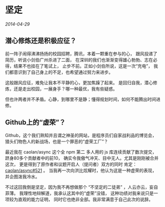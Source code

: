 # 坚定

*2014-04-29*

## 潜心修炼还是积极应征？

前一阵子闹得沸沸扬扬的校园招聘，腾讯，本着一颗重在参与的心，
跟风投递了简历，听说小剑伯广州杀进了二面，
在深圳的我们也渐渐变得雄心勃勃、志在必得，结果不也挂在了笔试上，
止步不前。正如小剑伯所说，这是一次“充电”，
我们都意识到了自己身上的不足，也希望通过努力来进步。

这般跟风应征，难免让我本不平静的心，更加焦躁了起来。
是回归自我，潜心修炼，还是走出校园，一展身手？哪一种最优，我有些疑惑。

但也许两者并不矛盾。心静，到哪里不是静；懂得规划时间，如何不能腾出时间进修。

## Github上的“虚荣”？

Github，这个我们熟知并且谓之神圣的网站，是程序员们自家战利品的博览会，
猎头们物色人的新战场，也是一个罪恶的“虚荣工厂”？

最近我在 caolan/async 这个全 npm 第二
多人用的 js 库连续贡献了数次提交，跻身80多个贡献者中的前10，
确实令我傲气冲天、目中无人。尤其是刚刚被合并这次，
更是得到了原作者和议题开启人（提问者）双方的同时
肯定： [caolan/async#521](https://github.com/caolan/async/issues/521) 。
当我再一次向洪比炫耀时，他认为这是一种虚荣的表现，并企图泼我冷水。

不过这回我倒是坚定，因为我不再想做那个 “不坚定的二徒弟” ，人云亦云，妄自菲薄。
我理性地辩解道，我承认这其中的“虚荣”没错，
这种功绩对我来说只是一项较为直观的能力证明，
同时它也绝非全部。我非常满意于自己此次的说辞。
